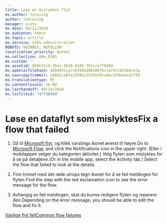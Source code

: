 ```yaml
---
title: Løse en mislykket flyt
ms.author: toresing
author: tomresing
manager: scotv
ms.date: 04/21/2020
ms.audience: Admin
ms.topic: article
ms.service: o365-administration
ROBOTS: NOINDEX, NOFOLLOW
localization_priority: Normal
ms.collection: Adm_O365
ms.custom: ''
ms.assetid: 856b15c9-2b41-4528-8195-7bfccbf78d69
ms.openlocfilehash: 4d94055ca7cbf892d0818076c7a75fc033ebce5a
ms.sourcegitcommit: c6692ce0fa1358ec3529e59ca0ecdfdea4cdc759
ms.translationtype: MT
ms.contentlocale: nb-NO
ms.lasthandoff: 09/14/2020
ms.locfileid: "47730204"
---
```

# <a name="fix-a-flow-that-failed"></a><span data-ttu-id="09caf-102">Løse en dataflyt som mislyktes</span><span class="sxs-lookup"><span data-stu-id="09caf-102">Fix a flow that failed</span></span>

1. <span data-ttu-id="09caf-103">Gå til [Microsoft flyt](https://flow.microsoft.com/), og klikk varslings ikonet øverst til høyre.</span><span class="sxs-lookup"><span data-stu-id="09caf-103">Go to [Microsoft Flow](https://flow.microsoft.com/), and click the Notifications icon in the upper right.</span></span> <span data-ttu-id="09caf-104">(Eller i mobilappen velger du kategorien aktivitet.) Velg flyten som mislyktes for å se på detaljene.</span><span class="sxs-lookup"><span data-stu-id="09caf-104">(Or in the mobile app, select the Activity tab.) Select the flow that failed to look at the details.</span></span>
    
2. <span data-ttu-id="09caf-105">Finn trinnet med det røde utrops tegn ikonet for å se feil meldingen for flyten.</span><span class="sxs-lookup"><span data-stu-id="09caf-105">Find the step with the red exclamation icon to see the error message for the flow.</span></span>
    
3. <span data-ttu-id="09caf-106">Avhengig av feil meldingen, skal du kunne redigere flyten og reparere den.</span><span class="sxs-lookup"><span data-stu-id="09caf-106">Depending on the error message, you should be able to edit the flow and fix it.</span></span> 
    
[<span data-ttu-id="09caf-107">Vanlige flyt feil</span><span class="sxs-lookup"><span data-stu-id="09caf-107">Common flow failures</span></span>](https://go.microsoft.com/fwlink/?linkid=872110)
  

